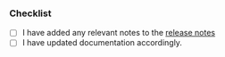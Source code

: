 <!--- Describe your changes in detail. If this fixes an issue, please write "Fixes #123", substituting the issue number. -->

### Checklist

<!--- Go over all the following points, and put an `x` in all the boxes that apply. -->
<!--- If you're unsure about any of these, don't hesitate to ask. We're here to help! -->

- [ ] I have added any relevant notes to the [release notes](https://github.com/google/trillian/releases)
- [ ] I have updated documentation accordingly.
